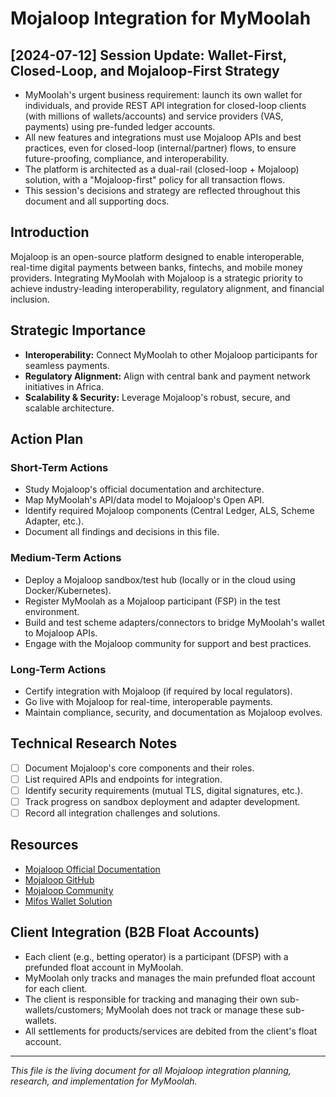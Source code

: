 # Mojaloop Integration for MyMoolah

## [2024-07-12] Session Update: Wallet-First, Closed-Loop, and Mojaloop-First Strategy
- MyMoolah's urgent business requirement: launch its own wallet for individuals, and provide REST API integration for closed-loop clients (with millions of wallets/accounts) and service providers (VAS, payments) using pre-funded ledger accounts.
- All new features and integrations must use Mojaloop APIs and best practices, even for closed-loop (internal/partner) flows, to ensure future-proofing, compliance, and interoperability.
- The platform is architected as a dual-rail (closed-loop + Mojaloop) solution, with a "Mojaloop-first" policy for all transaction flows.
- This session's decisions and strategy are reflected throughout this document and all supporting docs.

## Introduction
Mojaloop is an open-source platform designed to enable interoperable, real-time digital payments between banks, fintechs, and mobile money providers. Integrating MyMoolah with Mojaloop is a strategic priority to achieve industry-leading interoperability, regulatory alignment, and financial inclusion.

## Strategic Importance
- **Interoperability:** Connect MyMoolah to other Mojaloop participants for seamless payments.
- **Regulatory Alignment:** Align with central bank and payment network initiatives in Africa.
- **Scalability & Security:** Leverage Mojaloop's robust, secure, and scalable architecture.

## Action Plan

### Short-Term Actions
- Study Mojaloop's official documentation and architecture.
- Map MyMoolah's API/data model to Mojaloop's Open API.
- Identify required Mojaloop components (Central Ledger, ALS, Scheme Adapter, etc.).
- Document all findings and decisions in this file.

### Medium-Term Actions
- Deploy a Mojaloop sandbox/test hub (locally or in the cloud using Docker/Kubernetes).
- Register MyMoolah as a Mojaloop participant (FSP) in the test environment.
- Build and test scheme adapters/connectors to bridge MyMoolah's wallet to Mojaloop APIs.
- Engage with the Mojaloop community for support and best practices.

### Long-Term Actions
- Certify integration with Mojaloop (if required by local regulators).
- Go live with Mojaloop for real-time, interoperable payments.
- Maintain compliance, security, and documentation as Mojaloop evolves.

## Technical Research Notes
- [ ] Document Mojaloop's core components and their roles.
- [ ] List required APIs and endpoints for integration.
- [ ] Identify security requirements (mutual TLS, digital signatures, etc.).
- [ ] Track progress on sandbox deployment and adapter development.
- [ ] Record all integration challenges and solutions.

## Resources
- [Mojaloop Official Documentation](https://mojaloop.io/documentation/)
- [Mojaloop GitHub](https://github.com/mojaloop/)
- [Mojaloop Community](https://community.mojaloop.io/)
- [Mifos Wallet Solution](https://mifos.gitbook.io/docs/mifos-mojaloop/mifos-wallet-solution)

## Client Integration (B2B Float Accounts)
- Each client (e.g., betting operator) is a participant (DFSP) with a prefunded float account in MyMoolah.
- MyMoolah only tracks and manages the main prefunded float account for each client.
- The client is responsible for tracking and managing their own sub-wallets/customers; MyMoolah does not track or manage these sub-wallets.
- All settlements for products/services are debited from the client's float account.

---

*This file is the living document for all Mojaloop integration planning, research, and implementation for MyMoolah.* 